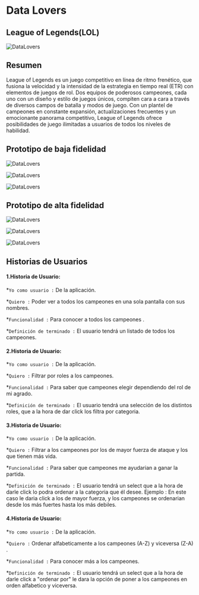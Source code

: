 # Data Lovers

## League of Legends(LOL)
![DataLovers](https://fotos.subefotos.com/c2d8620a1888de171c60e2dd67c8a589o.jpg)

## Resumen
League of Legends es un juego competitivo en línea de ritmo frenético, que fusiona la velocidad y la intensidad de la estrategia en tiempo real (ETR) con elementos de juegos de rol. Dos equipos de poderosos campeones, cada uno con un diseño y estilo de juegos únicos, compiten cara a cara a través de diversos campos de batalla y modos de juego. Con un plantel de campeones en constante expansión, actualizaciones frecuentes y un emocionante panorama competitivo, League of Legends ofrece posibilidades de juego ilimitadas a usuarios de todos los niveles de habilidad.

## Prototipo de baja fidelidad
![DataLovers](https://fotos.subefotos.com/b8955f2025873fa29805f2abed8eb430o.jpg)


![DataLovers](https://fotos.subefotos.com/c402323e413597d3b3980ca5129e5a95o.jpg)


![DataLovers](https://fotos.subefotos.com/6959efd4ab4ecec8a3fcd9c8c115ab12o.jpg)


## Prototipo de alta fidelidad

![DataLovers](https://fotos.subefotos.com/b1fa3e5174976894d6bd86f750e68b64o.jpg)

![DataLovers](https://fotos.subefotos.com/4b533c1ad52ea4de83bf163b6fffb070o.jpg)


![DataLovers](https://fotos.subefotos.com/a2afe312e2b018765284fe5788397e72o.jpg)


## Historias de Usuarios

#### 1.Historia de Usuario:
 
   *`Yo como usuario :` De la aplicación.

   *`Quiero :` Poder ver a todos los campeones en una sola pantalla con sus nombres.

   *`Funcionalidad :` Para conocer a todos los campeones .

   *`Definición de terminado :` El usuario tendrá un listado de todos los campeones.

#### 2.Historia de Usuario:
 
   *`Yo como usuario :` De la aplicación.

   *`Quiero :` Filtrar por roles a los campeones.

   *`Funcionalidad :` Para saber que campeones elegir dependiendo del rol de mi agrado.

   *`Definición de terminado :` El usuario tendrá una selección de los distintos roles, que a la hora   de dar click los filtra por categoria.

#### 3.Historia de Usuario:

   *`Yo como usuario :` De la aplicación.

   *`Quiero :` Filtrar a los campeones por los de mayor fuerza de ataque y los que tienen más vida.

   *`Funcionalidad :` Para saber que campeones me ayudarian a ganar la partida.

   *`Definición de terminado :` El usuario tendrá un select que a la hora de darle click lo podra      ordenar a la categoria que él desee. Ejemplo : En este caso le daria click a los de mayor fuerza, y los campeones se ordenarian desde los más fuertes hasta los más debiles.

#### 4.Historia de Usuario:

   *`Yo como usuario :` De la aplicación.

   *`Quiero :` Ordenar alfabeticamente a los campeones (A-Z) y viceversa (Z-A) .

   *`Funcionalidad :` Para conocer más a los campeones.

   *`Definición de terminado :` El usuario tendrá un select que a la hora de darle click a "ordenar    por" le dara la opción de poner a los campeones en orden alfabetico y viceversa.

